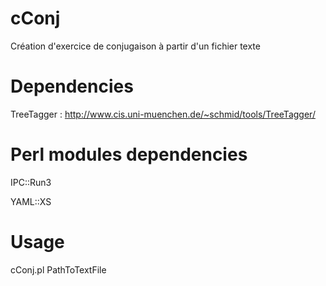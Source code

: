 cConj
=====

Création d'exercice de conjugaison à partir d'un fichier texte

Dependencies
============

TreeTagger : http://www.cis.uni-muenchen.de/~schmid/tools/TreeTagger/

Perl modules dependencies
=========================

IPC::Run3

YAML::XS

Usage
=====

cConj.pl PathToTextFile

